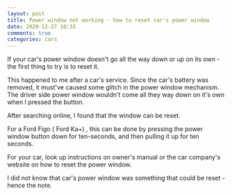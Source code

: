 ```yaml
---
layout: post
title: Power window not working - how to reset car's power window
date: 2020-12-27 10:33
comments: true
categories: cars
---
```

If your car's power window doesn't go all the way down or up on its own - the first thing to try is to reset it.

This happened to me after a car's service. Since the car's battery was removed, it must've caused some glitch in the power window mechanism. The driver side power window wouldn't come all they way down on it's own when I pressed the button. 

After searching online, I found that the window can be reset.

For a Ford Figo ( Ford Ka+) , this can be done by pressing the power window button down for ten-seconds, and then pulling it up for ten seconds.

For your car, look up instructions on owner's manual or the car company's website on how to reset the power window. 

I did not know that car's power window was something that could be reset - hence the note.